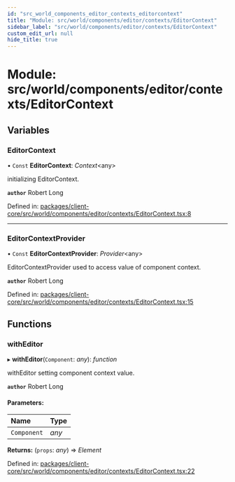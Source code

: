 ```yaml
---
id: "src_world_components_editor_contexts_editorcontext"
title: "Module: src/world/components/editor/contexts/EditorContext"
sidebar_label: "src/world/components/editor/contexts/EditorContext"
custom_edit_url: null
hide_title: true
---
```


# Module: src/world/components/editor/contexts/EditorContext

## Variables

### EditorContext

• `Const` **EditorContext**: *Context*<any\>

initializing EditorContext.

**`author`** Robert Long

Defined in: [packages/client-core/src/world/components/editor/contexts/EditorContext.tsx:8](https://github.com/xr3ngine/xr3ngine/blob/2d83606b6/packages/client-core/src/world/components/editor/contexts/EditorContext.tsx#L8)

___

### EditorContextProvider

• `Const` **EditorContextProvider**: *Provider*<any\>

EditorContextProvider used to access value of component context.

**`author`** Robert Long

Defined in: [packages/client-core/src/world/components/editor/contexts/EditorContext.tsx:15](https://github.com/xr3ngine/xr3ngine/blob/2d83606b6/packages/client-core/src/world/components/editor/contexts/EditorContext.tsx#L15)

## Functions

### withEditor

▸ **withEditor**(`Component`: *any*): *function*

withEditor setting component context value.

**`author`** Robert Long

#### Parameters:

| Name | Type |
| :------ | :------ |
| `Component` | *any* |

**Returns:** (`props`: *any*) => *Element*

Defined in: [packages/client-core/src/world/components/editor/contexts/EditorContext.tsx:22](https://github.com/xr3ngine/xr3ngine/blob/2d83606b6/packages/client-core/src/world/components/editor/contexts/EditorContext.tsx#L22)
